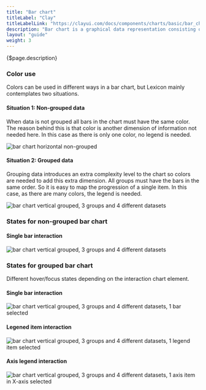```yaml
---
title: "Bar chart"
titleLabel: "Clay"
titleLabelLink: "https://clayui.com/docs/components/charts/basic/bar_chart.html"
description: "Bar chart is a graphical data representation consisting on proportional rectangle bars with proportional lengths and heights for the presented data. Bars can be used either horizontally or vertically."
layout: "guide"
weight: 3
---
```


<div class="page-description">{$page.description}</div>

### Color use

Colors can be used in different ways in a bar chart, but Lexicon mainly contemplates two situations.

#### Situation 1: Non-grouped data
When data is not grouped all bars in the chart must have the same color.
The reason behind this is that color is another dimension of information not needed here. 
In this case as there is only one color, no legend is needed.

![bar chart horizontal non-grouped](../../../images/chart-bar-horizontal.png)

#### Situation 2: Grouped data
Grouping data introduces an extra complexity level to the chart so colors are needed to add this extra dimension.
All groups must have the bars in the same order. So it is easy to map the progression of a single item.
In this case, as there are many colors, the legend is needed.

![bar chart vertical grouped, 3 groups and 4 different datasets](../../../images/chart-bar-grouped-vertical.png)


### States for non-grouped bar chart

#### Single bar interaction
![bar chart vertical grouped, 3 groups and 4 different datasets](../../../images/chart-bar-horizontal-sel.png)

### States for grouped bar chart

Different hover/focus states depending on the interaction chart element.

#### Single bar interaction
![bar chart vertical grouped, 3 groups and 4 different datasets, 1 bar selected](../../../images/chart-bar-g-v-bar-sel.png)

#### Legened item interaction
![bar chart vertical grouped, 3 groups and 4 different datasets, 1 legend item selected](../../../images/chart-bar-g-v-legend-sel.png)

#### Axis legend interaction
![bar chart vertical grouped, 3 groups and 4 different datasets, 1 axis item in X-axis selected](../../../images/chart-bar-g-v-axis-sel.png)
